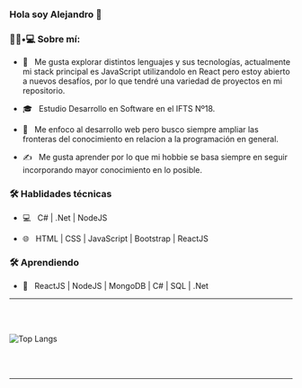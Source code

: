 ### Hola soy Alejandro 👋


<h3> 👨🏻•💻 Sobre mí: </h3>

- 🤔 &nbsp; Me gusta explorar distintos lenguajes y sus tecnologías, actualmente mi stack principal es JavaScript utilizandolo en React pero estoy abierto a nuevos desafíos, por lo que tendré una variedad de proyectos en mi repositorio.

- 🎓 &nbsp; Estudio Desarrollo en Software en el IFTS Nº18.

- 🌱 &nbsp; Me enfoco al desarrollo web pero busco siempre ampliar las fronteras del conocimiento en relacion a la programación en general.

- ✍️ &nbsp; Me gusta aprender por lo que mi hobbie se basa siempre en seguir incorporando mayor conocimiento en lo posible.



<h3>🛠 Hablidades técnicas</h3>



- 💻 &nbsp;  C# | .Net | NodeJS 

- 🌐 &nbsp; HTML | CSS | JavaScript | Bootstrap | ReactJS 

<!--
- 🛢 &nbsp; SQL 
- 🔧 &nbsp; Git | Visual Studio | Visual Studio Code
-->



<h3>🛠 Aprendiendo</h3>

- 🔧 &nbsp; ReactJS | NodeJS | MongoDB | C# | SQL | .Net

<hr>



<br/>

<br/>

![Top Langs](https://github-readme-stats.vercel.app/api/top-langs/?username=shivam0110&show_icons=true)

<br><br>



<hr>




